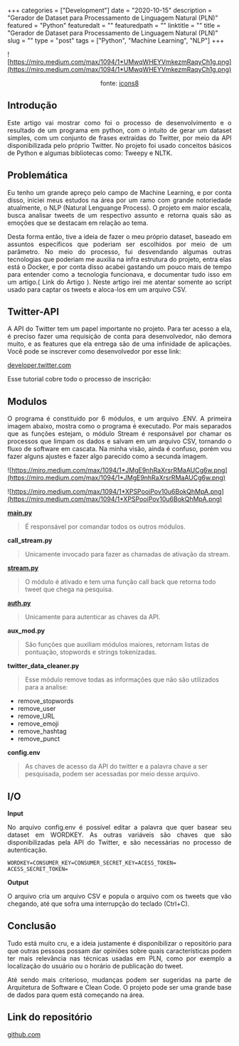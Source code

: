 +++
categories = ["Development"]
date = "2020-10-15"
description = "Gerador de Dataset para Processamento de Linguagem Natural (PLN)"
featured = "Python"
featuredalt = ""
featuredpath = ""
linktitle = ""
title = "Gerador de Dataset para Processamento de Linguagem Natural (PLN)"
slug = ""
type = "post"
tags = ["Python", "Machine Learning", "NLP"]
+++

![https://miro.medium.com/max/1094/1*UMwqWHEYVmkezmRaqyCh1g.png](https://miro.medium.com/max/1094/1*UMwqWHEYVmkezmRaqyCh1g.png)

<p align = "center">
    fonte: <a href="https://icons8.com/illustrations">icons8 </a>
</p>

## **Introdução**

<p style='text-align: justify;'>
Este artigo vai mostrar como foi o processo de desenvolvimento e o resultado de um programa em python, com o intuito de gerar um dataset simples, com um conjunto de frases extraídas do Twitter, por meio da API disponibilizada pelo próprio Twitter. No projeto foi usado conceitos básicos de Python e algumas bibliotecas como: Tweepy e NLTK.
</p>

## **Problemática**

<p style='text-align: justify;'>
Eu tenho um grande apreço pelo campo de Machine Learning, e por conta disso, iniciei meus estudos na área por um ramo com grande notoriedade atualmente, o NLP (Natural Lenguange Process). O projeto em maior escala, busca analisar tweets de um respectivo assunto e retorna quais são as emoções que se destacam em relação ao tema.
</p>

<p style='text-align: justify;'>
Desta forma então, tive a ideia de fazer o meu próprio dataset, baseado em assuntos específicos que poderiam ser escolhidos por meio de um parâmetro. No meio do processo, fui desvendando algumas outras tecnologias que poderiam me auxilia na infra estrutura do projeto, entra elas está o Docker, e por conta disso acabei gastando um pouco mais de tempo para entender como a tecnologia funcionava, e documentar tudo isso em um artigo.( Link do Artigo ).
Neste artigo irei me atentar somente ao script usado para captar os tweets e aloca-los em um arquivo CSV.
</p>

## **Twitter-API**

<p style='text-align: justify;'>
A API do Twitter tem um papel importante no projeto. Para ter acesso a ela, é preciso fazer uma requisição de conta para desenvolvedor, não demora muito, e as features que ela entrega são de uma infinidade de aplicações.
Você pode se inscrever como desenvolvedor por esse link:
</p>

[developer.twitter.com](https://developer.twitter.com/en)

Esse tutorial cobre todo o processo de inscrição:

## **Modulos**
<p style='text-align: justify;'>
O programa é constituido por 6 módulos, e um arquivo .ENV. A primeira imagem abaixo, mostra como o programa é executado. Por mais separados que as funções estejam, o módulo Stream é responsável por chamar os processos que limpam os dados e salvam em um arquivo CSV, tornando o fluxo de software em cascata.
Na minha visão, ainda é confuso, porém vou fazer alguns ajustes e fazer algo parecido como a secunda imagem.
</p>

![https://miro.medium.com/max/1094/1*JMgE9nhRaXrsrRMaAUCg6w.png](https://miro.medium.com/max/1094/1*JMgE9nhRaXrsrRMaAUCg6w.png)

![https://miro.medium.com/max/1094/1*XPSPooiPov10u6BokQhMpA.png](https://miro.medium.com/max/1094/1*XPSPooiPov10u6BokQhMpA.png)

**[main.py](http://main.py/)**

> É responsável por comandar todos os outros módulos.

**call_stream.py**

> Unicamente invocado para fazer as chamadas de ativação da stream.

**[stream.py](http://stream.py/)**

> O módulo é ativado e tem uma função call back que retorna todo tweet que chega na pesquisa.

**[auth.py](http://auth.py/)**

> Unicamente para autenticar as chaves da API.

**aux_mod.py**

> São funções que auxiliam módulos maiores, retornam listas de pontuação, stopwords e strings tokenizadas.

**twitter_data_cleaner.py**

> Esse módulo remove todas as informações que não são utilizados para a analise:

- remove_stopwords
- remove_user
- remove_URL
- remove_emoji
- remove_hashtag
- remove_punct

**config.env**

> As chaves de acesso da API do twitter e a palavra chave a ser pesquisada, podem ser acessadas por meio desse arquivo.

## **I/O**

**Input**

<p style='text-align: justify;'>
No arquivo config.env é possível editar a palavra que quer basear seu dataset em WORDKEY.
As outras variáveis são chaves que são disponibilizadas pela API do Twitter, e são necessárias no processo de autenticação.
</p>

```
WORDKEY=CONSUMER_KEY=CONSUMER_SECRET_KEY=ACESS_TOKEN= ACESS_SECRET_TOKEN=
```

**Output**

<p style='text-align: justify;'>
O arquivo cria um arquivo CSV e popula o arquivo com os tweets que vão chegando, até que sofra uma interrupção do teclado (Ctrl+C).
</p>

## **Conclusão**

<p style='text-align: justify;'>
Tudo está muito cru, e a ideia justamente é disponibilizar o repositório para que outras pessoas possam dar opiniões sobre quais características podem ter mais relevância nas técnicas usadas em PLN, como por exemplo a localização do usuário ou o horário de publicação do tweet.
</p>

<p style='text-align: justify;'>
Até sendo mais criterioso, mudanças podem ser sugeridas na parte de Arquitetura de Software e Clean Code. O projeto pode ser uma grande base de dados para quem está começando na área.
</p>

## **Link do repositório**

[github.com](https://github.com/otaviodantas/NLP-generator-dataset)